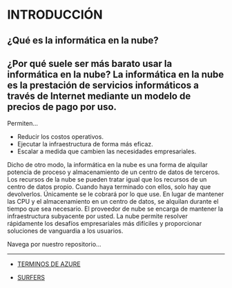 # INTRODUCCIÓN 
## ¿Qué es la informática en la nube?

¿Por qué suele ser más barato usar la informática en la nube?
La informática en la nube es la prestación de servicios informáticos a través de Internet mediante un modelo de precios de pago por uso.
---
Permiten...

* Reducir los costos operativos.
* Ejecutar la infraestructura de forma más eficaz.
* Escalar a medida que cambien las necesidades empresariales.


Dicho de otro modo, la informática en la nube es una forma de alquilar potencia de proceso y almacenamiento de un centro de datos de terceros. Los recursos de la nube se pueden tratar igual que los recursos de un centro de datos propio. Cuando haya terminado con ellos, solo hay que devolverlos. Únicamente se le cobrará por lo que use. En lugar de mantener las CPU y el almacenamiento en un centro de datos, se alquilan durante el tiempo que sea necesario. El proveedor de nube se encarga de mantener la infraestructura subyacente por usted. La nube permite resolver rápidamente los desafíos empresariales más difíciles y proporcionar soluciones de vanguardia a los usuarios.

Navega por nuestro repositorio...


---

- [TERMINOS DE AZURE](https://github.com/XimeMael/RETO-1-MASTER/blob/main/Anythingextensionmd/SURFERS/AZURE.md)

- [SURFERS](https://github.com/XimeMael/RETO-1-MASTER/blob/main/Anythingextensionmd/SURFERS/SURFERS.md)